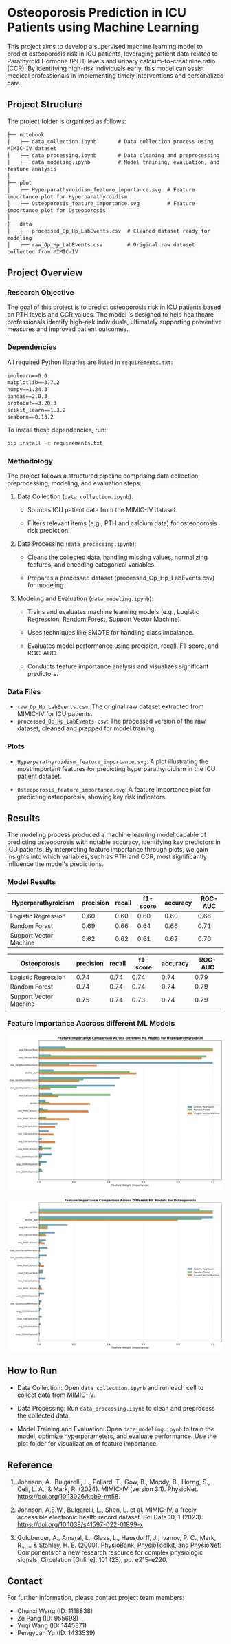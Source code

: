 # Osteoporosis Prediction in ICU Patients using Machine Learning

This project aims to develop a supervised machine learning model to predict osteoporosis risk in ICU patients, leveraging patient data related to Parathyroid Hormone (PTH) levels and urinary calcium-to-creatinine ratio (CCR). By identifying high-risk individuals early, this model can assist medical professionals in implementing timely interventions and personalized care.

## Project Structure

The project folder is organized as follows:

```plaintext
├── notebook
│   ├── data_collection.ipynb       # Data collection process using MIMIC-IV dataset
│   ├── data_processing.ipynb       # Data cleaning and preprocessing
│   ├── data_modeling.ipynb         # Model training, evaluation, and feature analysis
│
├── plot
│   ├── Hyperparathyroidism_feature_importance.svg  # Feature importance plot for Hyperparathyroidism
│   ├── Osteoporosis_feature_importance.svg         # Feature importance plot for Osteoporosis
│
├── data
│   ├── processed_Op_Hp_LabEvents.csv  # Cleaned dataset ready for modeling
│   ├── raw_Op_Hp_LabEvents.csv        # Original raw dataset collected from MIMIC-IV
```
## Project Overview

### Research Objective
The goal of this project is to predict osteoporosis risk in ICU patients based on PTH levels and CCR values. The model is designed to help healthcare professionals identify high-risk individuals, ultimately supporting preventive measures and improved patient outcomes.

### Dependencies
All required Python libraries are listed in `requirements.txt`:

```plaintext
imblearn==0.0
matplotlib==3.7.2
numpy==1.24.3
pandas==2.0.3
protobuf==3.20.3
scikit_learn==1.3.2
seaborn==0.13.2
```
To install these dependencies, run:

```bash
pip install -r requirements.txt
```

### Methodology

The project follows a structured pipeline comprising data collection, preprocessing, modeling, and evaluation steps:

1. Data Collection (`data_collection.ipynb`):

    - Sources ICU patient data from the MIMIC-IV dataset.

    - Filters relevant items (e.g., PTH and calcium data) for osteoporosis risk prediction.

2. Data Processing (`data_processing.ipynb`):

    - Cleans the collected data, handling missing values, normalizing features, and encoding categorical variables.

    - Prepares a processed dataset (processed_Op_Hp_LabEvents.csv) for modeling.

3. Modeling and Evaluation (`data_modeling.ipynb`):

    - Trains and evaluates machine learning models (e.g., Logistic Regression, Random Forest, Support Vector Machine).

    - Uses techniques like SMOTE for handling class imbalance.

    - Evaluates model performance using precision, recall, F1-score, and ROC-AUC.
    - Conducts feature importance analysis and visualizes significant predictors.

### Data Files

- `raw_Op_Hp_LabEvents.csv`: The original raw dataset extracted from MIMIC-IV for ICU patients.
- `processed_Op_Hp_LabEvents.csv`: The processed version of the raw dataset, cleaned and prepped for model training.

### Plots

- `Hyperparathyroidism_feature_importance.svg`: A plot illustrating the most important features for predicting hyperparathyroidism in the ICU patient dataset.

- `Osteoporosis_feature_importance.svg`: A feature importance plot for predicting osteoporosis, showing key risk indicators.

## Results
The modeling process produced a machine learning model capable of predicting osteoporosis with notable accuracy, identifying key predictors in ICU patients. By interpreting feature importance through plots, we gain insights into which variables, such as PTH and CCR, most significantly influence the model's predictions.

### Model Results

| Hyperparathyroidism    | precision | recall | f1-score | accuracy | ROC-AUC |
| ---------------------- | --------- | ------ | -------- | -------- | ------- |
| Logistic Regression    | 0.60      | 0.60   | 0.60     | 0.60     | 0.66    |
| Random Forest          | 0.69      | 0.66   | 0.64     | 0.66     | 0.71    |
| Support Vector Machine | 0.62      | 0.62   | 0.61     | 0.62     | 0.70    |


| Osteoporosis           | precision | recall | f1-score | accuracy | ROC-AUC |
| ---------------------- | --------- | ------ | -------- | -------- | ------- |
| Logistic Regression    | 0.74      | 0.74   | 0.74     | 0.74     | 0.79    |
| Random Forest          | 0.74      | 0.74   | 0.74     | 0.74     | 0.79    |
| Support Vector Machine | 0.75      | 0.74   | 0.73     | 0.74     | 0.79    |


### Feature Importance Accross different ML Models 

![Hyperparathyroidism_feature_importance](./plot/Hyperparathyroidism_feature_importance.svg)

![Osteoporosis_feature_importance](./plot/Osteoporosis_feature_importance.svg)

## How to Run

- Data Collection: Open `data_collection.ipynb` and run each cell to collect data from MIMIC-IV.

- Data Processing: Run `data_processing.ipynb` to clean and preprocess the collected data.

- Model Training and Evaluation: Open `data_modeling.ipynb` to train the model, optimize hyperparameters, and evaluate performance. Use the plot folder for visualization of feature importance.

## Reference

1. Johnson, A., Bulgarelli, L., Pollard, T., Gow, B., Moody, B., Horng, S., Celi, L. A., & Mark, R. (2024). MIMIC-IV (version 3.1). PhysioNet. https://doi.org/10.13026/kpb9-mt58.

2. Johnson, A.E.W., Bulgarelli, L., Shen, L. et al. MIMIC-IV, a freely accessible electronic health record dataset. Sci Data 10, 1 (2023). https://doi.org/10.1038/s41597-022-01899-x

3. Goldberger, A., Amaral, L., Glass, L., Hausdorff, J., Ivanov, P. C., Mark, R., ... & Stanley, H. E. (2000). PhysioBank, PhysioToolkit, and PhysioNet: Components of a new research resource for complex physiologic signals. Circulation [Online]. 101 (23), pp. e215–e220.

## Contact
For further information, please contact project team members:

- Chunxi Wang (ID: 1118838)
- Ze Pang (ID: 955698)
- Yuqi Wang (ID: 1445371)
- Pengyuan Yu (ID: 1433539)

